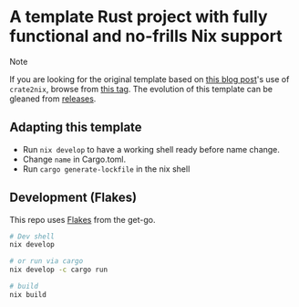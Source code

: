 # A template Rust project with fully functional and no-frills Nix support

> [!NOTE]  
> If you are looking for the original template based on
> [this blog post](https://srid.ca/rust-nix)'s use of `crate2nix`,
> browse from [this tag](https://github.com/srid/rust-nix-template/tree/crate2nix).
> The evolution of this template can be gleaned from [releases](https://github.com/srid/rust-nix-template/releases).

## Adapting this template

- Run `nix develop` to have a working shell ready before name change.
- Change `name` in Cargo.toml.
- Run `cargo generate-lockfile` in the nix shell

## Development (Flakes)

This repo uses [Flakes](https://nixos.wiki/wiki/Flakes) from the get-go.

```bash
# Dev shell
nix develop

# or run via cargo
nix develop -c cargo run

# build
nix build
```
